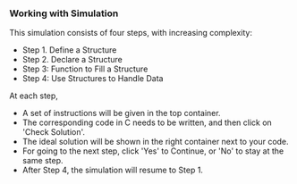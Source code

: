 ### Working with Simulation

This simulation consists of four steps, with increasing complexity:

- Step 1. Define a Structure
- Step 2. Declare a Structure
- Step 3: Function to Fill a Structure
- Step 4: Use Structures to Handle Data

At each step, 
* A set of instructions will be given in the top container.
* The corresponding code in C needs to be written, and then click on 'Check Solution'.
* The ideal solution will be shown in the right container next to your code.
* For going to the next step, click 'Yes' to Continue, or 'No' to stay at the same step.
* After Step 4, the simulation will resume to Step 1.